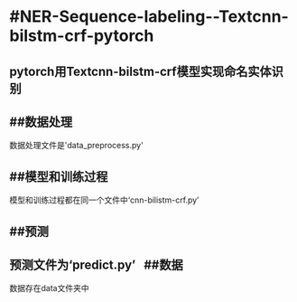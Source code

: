 #NER-Sequence-labeling--Textcnn-bilstm-crf-pytorch
======
pytorch用Textcnn-bilstm-crf模型实现命名实体识别<br>
---------
##数据处理
------
数据处理文件是'data_preprocess.py'
    
##模型和训练过程
--------
模型和训练过程都在同一个文件中‘cnn-bilistm-crf.py’
    
##预测
--------
预测文件为‘predict.py’
  
##数据
--------
数据存在data文件夹中
